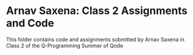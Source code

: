 # Arnav Saxena: Class 2 Assignments and Code
This folder contains code and assignments submitted by Arnav Saxena in Class 2 of the Q-Programming Summer of Qode